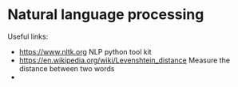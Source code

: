 # Natural language processing

Useful links:
- https://www.nltk.org NLP python tool kit
- https://en.wikipedia.org/wiki/Levenshtein_distance Measure the distance between two words
- 